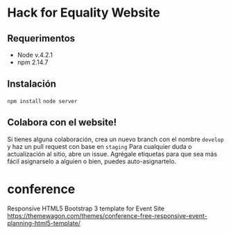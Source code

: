 # Hack for Equality Website

## Requerimentos
- Node v.4.2.1
- npm 2.14.7

## Instalación
`npm install`
`node server`

## Colabora con el website!
Si tienes alguna colaboración, crea un nuevo branch con el nombre `develop` y haz un pull request con base en `staging`
Para cualquier duda o actualización al sitio, abre un issue. Agrégale etiquetas para que sea más fácil asignarselo a alguien o bien, puedes auto-asignartelo. 

# conference
Responsive HTML5 Bootstrap 3 template for Event Site
https://themewagon.com/themes/conference-free-responsive-event-planning-html5-template/
